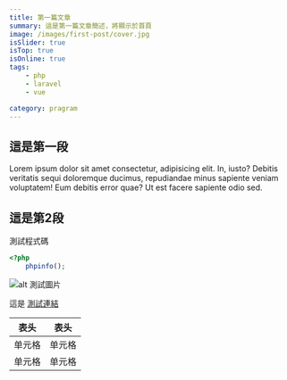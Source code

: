 ```yaml
---
title: 第一篇文章
summary: 這是第一篇文章簡述，將顯示於首頁
image: /images/first-post/cover.jpg
isSlider: true
isTop: true
isOnline: true
tags:
    - php
    - laravel
    - vue

category: pragram
---
```


## 這是第一段

Lorem ipsum dolor sit amet consectetur, adipisicing elit. In, iusto? Debitis veritatis sequi doloremque ducimus, repudiandae minus sapiente veniam voluptatem! Eum debitis error quae? Ut est facere sapiente odio sed.

## 這是第2段

測試程式碼

```php
<?php
    phpinfo();
```

![alt 測試圖片](/images/first-post/cover.jpg)

這是 <a href="https://www.google.com" title="測試連結">測試連結</a>

| 表头   | 表头   |
| ------ | ------ |
| 单元格 | 单元格 |
| 单元格 | 单元格 |
